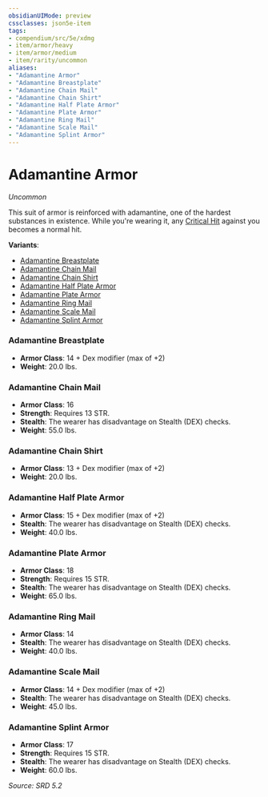 ```yaml
---
obsidianUIMode: preview
cssclasses: json5e-item
tags:
- compendium/src/5e/xdmg
- item/armor/heavy
- item/armor/medium
- item/rarity/uncommon
aliases: 
- "Adamantine Armor"
- "Adamantine Breastplate"
- "Adamantine Chain Mail"
- "Adamantine Chain Shirt"
- "Adamantine Half Plate Armor"
- "Adamantine Plate Armor"
- "Adamantine Ring Mail"
- "Adamantine Scale Mail"
- "Adamantine Splint Armor"
---
```

# Adamantine Armor
*Uncommon*  


This suit of armor is reinforced with adamantine, one of the hardest substances in existence. While you're wearing it, any [Critical Hit](critical-hit-xphb.md) against you becomes a normal hit.

**Variants**:
- [Adamantine Breastplate](#Adamantine%20Breastplate)
- [Adamantine Chain Mail](#Adamantine%20Chain%20Mail)
- [Adamantine Chain Shirt](#Adamantine%20Chain%20Shirt)
- [Adamantine Half Plate Armor](#Adamantine%20Half%20Plate%20Armor)
- [Adamantine Plate Armor](#Adamantine%20Plate%20Armor)
- [Adamantine Ring Mail](#Adamantine%20Ring%20Mail)
- [Adamantine Scale Mail](#Adamantine%20Scale%20Mail)
- [Adamantine Splint Armor](#Adamantine%20Splint%20Armor)

### Adamantine Breastplate

- **Armor Class**: 14 + Dex modifier (max of +2)
- **Weight**: 20.0 lbs.

### Adamantine Chain Mail

- **Armor Class**: 16
- **Strength**: Requires 13 STR.
- **Stealth**: The wearer has disadvantage on Stealth (DEX) checks.
- **Weight**: 55.0 lbs.

### Adamantine Chain Shirt

- **Armor Class**: 13 + Dex modifier (max of +2)
- **Weight**: 20.0 lbs.

### Adamantine Half Plate Armor

- **Armor Class**: 15 + Dex modifier (max of +2)
- **Stealth**: The wearer has disadvantage on Stealth (DEX) checks.
- **Weight**: 40.0 lbs.

### Adamantine Plate Armor

- **Armor Class**: 18
- **Strength**: Requires 15 STR.
- **Stealth**: The wearer has disadvantage on Stealth (DEX) checks.
- **Weight**: 65.0 lbs.

### Adamantine Ring Mail

- **Armor Class**: 14
- **Stealth**: The wearer has disadvantage on Stealth (DEX) checks.
- **Weight**: 40.0 lbs.

### Adamantine Scale Mail

- **Armor Class**: 14 + Dex modifier (max of +2)
- **Stealth**: The wearer has disadvantage on Stealth (DEX) checks.
- **Weight**: 45.0 lbs.

### Adamantine Splint Armor

- **Armor Class**: 17
- **Strength**: Requires 15 STR.
- **Stealth**: The wearer has disadvantage on Stealth (DEX) checks.
- **Weight**: 60.0 lbs.


*Source: SRD 5.2*